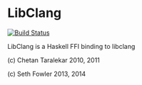 LibClang
========

[![Build Status](https://travis-ci.org/chetant/LibClang.png?branch=master)](https://travis-ci.org/chetant/LibClang)

LibClang is a Haskell FFI binding to libclang


(c) Chetan Taralekar 2010, 2011

(c) Seth Fowler 2013, 2014
